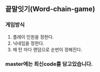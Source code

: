 ## 끝말잇기(Word-chain-game)


### 게임방식
1. 플레이 인원을 정한다.
2. 닉네임을 정한다.
3. 매 턴 마다 랜덤으로 순번이 정해진다.

### master에는 최신code를 담고있습니다.
